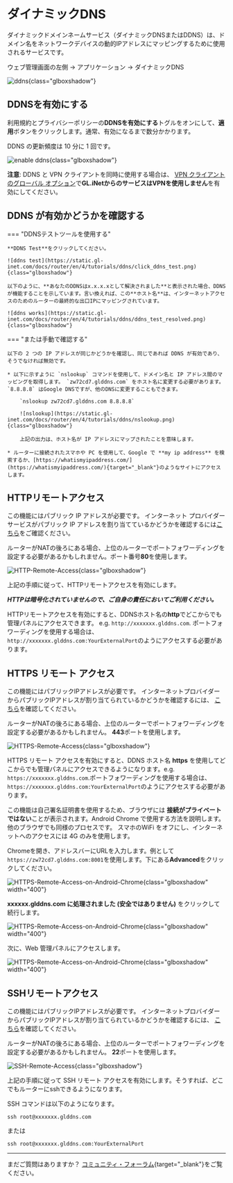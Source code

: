 # ダイナミックDNS

ダイナミックドメインネームサービス（ダイナミックDNSまたはDDNS）は、ドメイン名をネットワークデバイスの動的IPアドレスにマッピングするために使用されるサービスです。

ウェブ管理画面の左側 -> アプリケーション -> ダイナミックDNS

![ddns](https://static.gl-inet.com/docs/router/en/4/tutorials/ddns/ddns.png){class="glboxshadow"}

## DDNSを有効にする

利用規約とプライバシーポリシーの**DDNSを有効にする**トグルをオンにして、**適用**ボタンをクリックします。通常、有効になるまで数分かかります。

DDNS の更新頻度は 10 分に 1 回です。

![enable ddns](https://static.gl-inet.com/docs/router/en/4/tutorials/ddns/enable_ddns.png){class="glboxshadow"}

**注意**: DDNS と VPN クライアントを同時に使用する場合は、 [VPN クライアントのグローバル オプション](vpn_dashboard.md#global-options-of-vpn-client)で**GL.iNetからのサービスはVPNを使用しません**を有効にしてください。

## DDNS が有効かどうかを確認する

=== "DDNSテストツールを使用する"

    **DDNS Test**をクリックしてください。

    ![ddns test](https://static.gl-inet.com/docs/router/en/4/tutorials/ddns/click_ddns_test.png){class="glboxshadow"}

    以下のように、**あなたのDDNSはx.x.x.xとして解決されました**と表示された場合、DDNSが機能することを示しています。言い換えれば、この**ホスト名**は、インターネットアクセスのためのルーターの最終的な出口IPにマッピングされています。

    ![ddns works](https://static.gl-inet.com/docs/router/en/4/tutorials/ddns/ddns_test_resolved.png){class="glboxshadow"}

=== "または手動で確認する"

    以下の 2 つの IP アドレスが同じかどうかを確認し、同じであれば DDNS が有効であり、そうでなければ無効です。

    * 以下に示すように `nslookup` コマンドを使用して、ドメイン名と IP アドレス間のマッピングを取得します。 `zw72cd7.glddns.com` をホスト名に変更する必要があります。 `8.8.8.8` はGoogle DNSですが、他のDNSに変更することもできます。

        `nslookup zw72cd7.glddns.com 8.8.8.8`

        ![nslookup](https://static.gl-inet.com/docs/router/en/4/tutorials/ddns/nslookup.png){class="glboxshadow"}

        上記の出力は、ホスト名が IP アドレスにマップされたことを意味します。

    * ルーターに接続されたスマホや PC を使用して、Google で **my ip address** を検索するか、[https://whatismyipaddress.com/](https://whatismyipaddress.com/){target="_blank"}のようなサイトにアクセスします。

## HTTPリモートアクセス

この機能にはパブリック IP アドレスが必要です。 インターネット プロバイダー サービスがパブリック IP アドレスを割り当てているかどうかを確認するには[こちら](../tutorials/how_to_check_if_isp_assigns_you_a_public_ip_address.md)をご確認ください。

ルーターがNATの後ろにある場合、上位のルーターでポートフォワーディングを設定する必要があるかもしれません。ポート番号**80**を使用します。

![HTTP-Remote-Access](https://static.gl-inet.com/docs/router/en/4/tutorials/ddns/http_remote_access.png){class="glboxshadow"}

上記の手順に従って、HTTPリモートアクセスを有効にします。

***HTTPは暗号化されていませんので、ご自身の責任においてご利用ください。***

HTTPリモートアクセスを有効にすると、DDNSホスト名の**http**でどこからでも管理パネルにアクセスできます。 e.g. `http://xxxxxxx.glddns.com`. ポートフォワーディングを使用する場合は、 `http://xxxxxxx.glddns.com:YourExternalPort`のようにアクセスする必要があります。

## HTTPS リモート アクセス

この機能にはパブリックIPアドレスが必要です。 インターネットプロバイダーからパブリックIPアドレスが割り当てられているかどうかを確認するには、 [こちら](../tutorials/how_to_check_if_isp_assigns_you_a_public_ip_address.md)を確認してください。

ルーターがNATの後ろにある場合、上位のルーターでポートフォワーディングを設定する必要があるかもしれません。 **443**ポートを使用します。

![HTTPS-Remote-Access](https://static.gl-inet.com/docs/router/en/4/tutorials/ddns/https_remote_access.png){class="glboxshadow"}

HTTPS リモート アクセスを有効にすると、DDNS ホスト名 **https** を使用してどこからでも管理パネルにアクセスできるようになります。e.g. `https://xxxxxxx.glddns.com`.ポートフォワーディングを使用する場合は、 `https://xxxxxxx.glddns.com:YourExternalPort`のようにアクセスする必要があります。

この機能は自己署名証明書を使用するため、ブラウザには **接続がプライベートではない**ことが表示されます。Android Chrome で使用する方法を説明します。他のブラウザでも同様のプロセスです。 スマホのWiFi をオフにし、インターネットへのアクセスには 4G のみを使用します。

Chromeを開き、アドレスバーにURLを入力します。例として `https://zw72cd7.glddns.com:8001`を使用します。下にある**Advanced**をクリックしてください。

![HTTPS-Remote-Access-on-Android-Chrome](https://static.gl-inet.com/docs/router/en/4/tutorials/ddns/https_remote_access_android_chrome_1.png){class="glboxshadow" width="400"}

 **xxxxxx.glddns.com に処理されました (安全ではありません)** をクリックして続行します。

![HTTPS-Remote-Access-on-Android-Chrome](https://static.gl-inet.com/docs/router/en/4/tutorials/ddns/https_remote_access_android_chrome_2.png){class="glboxshadow" width="400"}

次に、Web 管理パネルにアクセスします。

![HTTPS-Remote-Access-on-Android-Chrome](https://static.gl-inet.com/docs/router/en/4/tutorials/ddns/https_remote_access_android_chrome_3.png){class="glboxshadow" width="400"}

## SSHリモートアクセス

この機能にはパブリックIPアドレスが必要です。 インターネットプロバイダーからパブリックIPアドレスが割り当てられているかどうかを確認するには、 [こちら](../tutorials/how_to_check_if_isp_assigns_you_a_public_ip_address.md)を確認してください。

ルーターがNATの後ろにある場合、上位のルーターでポートフォワーディングを設定する必要があるかもしれません。 **22**ポートを使用します。

![SSH-Remote-Access](https://static.gl-inet.com/docs/router/en/4/tutorials/ddns/ssh_remote_access.png){class="glboxshadow"}

上記の手順に従って SSH リモート アクセスを有効にします。そうすれば、どこでもルーターにsshできるようになります。

SSH コマンドは以下のようになります。

`ssh root@xxxxxxx.glddns.com`

または

`ssh root@xxxxxxx.glddns.com:YourExternalPort`

---

まだご質問はありますか？ [コミュニティ・フォーラム](https://forum.gl-inet.com){target="_blank"}をご覧ください。
